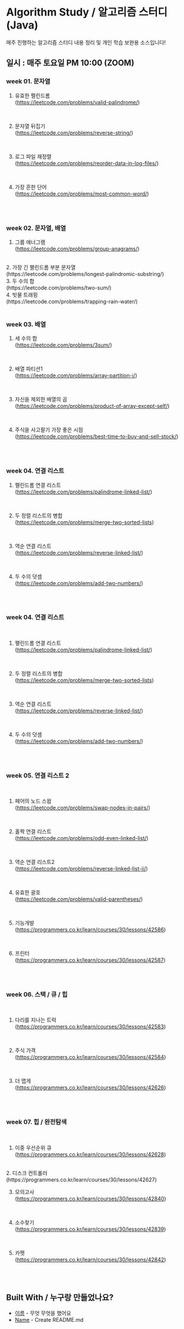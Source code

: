 # Algorithm Study / 알고리즘 스터디(Java)

매주 진행하는 알고리즘 스터디 내용 정리 및 개인 학습 보완용 소스입니다!

## 일시 : 매주 토요일 PM 10:00 (ZOOM)

### week 01. 문자열


1. 유효한 펠린드롬<br>
(https://leetcode.com/problems/valid-palindrome/)
<br>

2. 문자열 뒤집기<br>
(https://leetcode.com/problems/reverse-string/)
<br>

3. 로그 파일 재정렬<br>
(https://leetcode.com/problems/reorder-data-in-log-files/)
<br>

4. 가장 흔한 단어<br>
(https://leetcode.com/problems/most-common-word/)
<br>
<br>

### week 02. 문자열, 배열

1. 그룹 애너그램<br>
(https://leetcode.com/problems/group-anagrams/)
<br>
2. 가장 긴 팰린드롬 부분 문자열<br>
(https://leetcode.com/problems/longest-palindromic-substring/)
 <br>
3. 두 수의 합<br>
(https://leetcode.com/problems/two-sum/)
<br>
4. 빗물 트래핑<br>
(https://leetcode.com/problems/trapping-rain-water/) 
<br>
<br>

### week 03. 배열

1. 세 수의 합<br>
(https://leetcode.com/problems/3sum/)
<br>

2. 배열 파티션1<br>
(https://leetcode.com/problems/array-partition-i/)
<br>

3. 자신을 제외한 배열의 곱<br>
(https://leetcode.com/problems/product-of-array-except-self/)
<br>

4. 주식을 사고팔기 가장 좋은 시점<br>
(https://leetcode.com/problems/best-time-to-buy-and-sell-stock/) 
<br>
<br>

### week 04. 연결 리스트

1. 팰린드롬 연결 리스트<br>
(https://leetcode.com/problems/palindrome-linked-list/)
<br>

2. 두 정렬 리스트의 병합<br>
(https://leetcode.com/problems/merge-two-sorted-lists)
<br>

3. 역순 연결 리스트<br>
(https://leetcode.com/problems/reverse-linked-list/)
<br>

4. 두 수의 덧셈<br>
(https://leetcode.com/problems/add-two-numbers/) 
<br>
<br>

### week 04. 연결 리스트
<br>

1. 팰린드롬 연결 리스트<br>
(https://leetcode.com/problems/palindrome-linked-list/)
<br> 

2. 두 정렬 리스트의 병합<br>
(https://leetcode.com/problems/merge-two-sorted-lists)
<br>

3. 역순 연결 리스트<br>
(https://leetcode.com/problems/reverse-linked-list/)
<br>

4. 두 수의 덧셈<br>
(https://leetcode.com/problems/add-two-numbers/) 
<br>
<br>

### week 05. 연결 리스트 2
<br>

1. 페어의 노드 스왑<br>
(https://leetcode.com/problems/swap-nodes-in-pairs/)
 <br>
 
2. 홀짝 연결 리스트<br>
(https://leetcode.com/problems/odd-even-linked-list/)
<br>

3. 역순 연결 리스트2<br>
(https://leetcode.com/problems/reverse-linked-list-ii/)
<br>

4. 유효한 괄호<br>
(https://leetcode.com/problems/valid-parentheses/) 
<br>

5. 기능개발<br>
(https://programmers.co.kr/learn/courses/30/lessons/42586)
<br>

6. 프린터<br>
(https://programmers.co.kr/learn/courses/30/lessons/42587) 
<br>
<br>


### week 06. 스택 / 큐 / 힙
<br>

1. 다리를 지나는 트럭<br>
(https://programmers.co.kr/learn/courses/30/lessons/42583)
<br>

2. 주식 가격<br>
(https://programmers.co.kr/learn/courses/30/lessons/42584)
<br>

3. 더 맵게<br>
(https://programmers.co.kr/learn/courses/30/lessons/42626)
<br>
<br>

### week 07. 힙 / 완전탐색
<br>

1. 이중 우선순위 큐<br>
(https://programmers.co.kr/learn/courses/30/lessons/42628)
<br>
2. 디스크 컨트롤러<br>
(https://programmers.co.kr/learn/courses/30/lessons/42627)
<br>

3. 모의고사<br>
(https://programmers.co.kr/learn/courses/30/lessons/42840)
<br>

4. 소수찾기<br>
(https://programmers.co.kr/learn/courses/30/lessons/42839)
<br>

5. 카펫<br>
(https://programmers.co.kr/learn/courses/30/lessons/42842)
<br>
<br>


## Built With / 누구랑 만들었나요?

* [이름](링크) - 무엇 무엇을 했어요
* [Name](Link) - Create README.md

